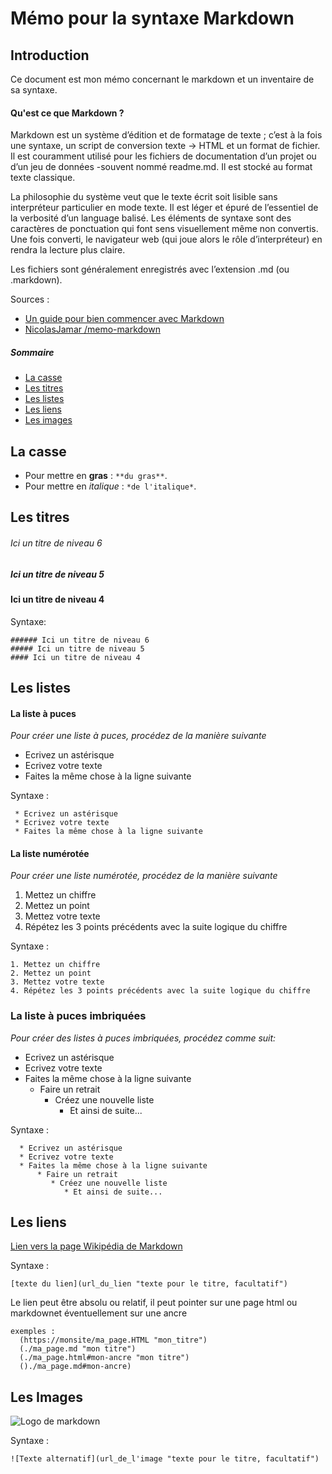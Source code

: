 # Mémo pour la syntaxe Markdown
## Introduction

Ce document est mon mémo concernant le markdown et un inventaire de sa syntaxe.


#### Qu'est ce que Markdown ?

Markdown est un système d’édition et de formatage de texte ; c’est à la fois une syntaxe, un script de conversion texte → HTML et un format de fichier. Il est couramment utilisé pour les fichiers de documentation d’un projet ou d’un jeu de données -souvent nommé readme.md. Il est stocké au format texte classique.

La philosophie du système veut que le texte écrit soit lisible sans interpréteur particulier en mode texte. Il est léger et épuré de l’essentiel de la verbosité d’un language balisé. Les éléments de syntaxe sont des caractères de ponctuation qui font sens visuellement même non convertis. Une fois converti, le navigateur web (qui joue alors le rôle d’interpréteur) en rendra la lecture plus claire.

Les fichiers sont généralement enregistrés avec l’extension .md (ou .markdown).

Sources :
* [Un guide pour bien commencer avec Markdown](https://blog.wax-o.com/2014/04/tutoriel-un-guide-pour-bien-commencer-avec-markdown/)
* [NicolasJamar /memo-markdown ](https://github.com/NicolasJamar/memo-markdown)





##### Sommaire
* [La casse](#la-casse)
* [Les titres](#les-titres)
* [Les listes](#les-listes)
* [Les liens](#les-liens)
* [Les images](#les-images.md)


## La casse
* Pour mettre en **gras**  : `**du gras**`.
* Pour mettre en *italique*  : `*de l'italique*`.

## Les titres


  ###### Ici un titre de niveau 6
  ##### Ici un titre de niveau 5
  #### Ici un titre de niveau 4

Syntaxe:

    ###### Ici un titre de niveau 6
    ##### Ici un titre de niveau 5
    #### Ici un titre de niveau 4


## Les listes
#### La liste à puces

*Pour créer une liste à puces, procédez de la manière suivante*

 * Ecrivez un astérisque
 * Ecrivez votre texte
 * Faites la même chose à la ligne suivante

Syntaxe :

     * Ecrivez un astérisque
     * Ecrivez votre texte
     * Faites la même chose à la ligne suivante

#### La liste numérotée

*Pour créer une liste numérotée, procédez de la manière suivante*

  1. Mettez un chiffre
  2. Mettez un point
  3. Mettez votre texte
  4. Répétez les 3 points précédents avec la suite logique du chiffre

Syntaxe :

    1. Mettez un chiffre
    2. Mettez un point
    3. Mettez votre texte
    4. Répétez les 3 points précédents avec la suite logique du chiffre


### La liste à puces imbriquées
  *Pour créer des listes à puces imbriquées, procédez comme suit:*

  * Ecrivez un astérisque
  * Ecrivez votre texte
  * Faites la même chose à la ligne suivante
     * Faire un retrait
       - Créez une nouvelle liste
         - Et ainsi de suite...

Syntaxe :


      * Ecrivez un astérisque
      * Ecrivez votre texte
      * Faites la même chose à la ligne suivante
          * Faire un retrait
             * Créez une nouvelle liste
                * Et ainsi de suite...

## Les liens

   [Lien vers la page Wikipédia de Markdown](https://fr.wikipedia.org/wiki/Markdown "logo Mardown de wikipedia")

  Syntaxe :

    [texte du lien](url_du_lien "texte pour le titre, facultatif")

Le lien peut être absolu ou relatif, il peut pointer sur une page html ou markdownet éventuellement sur une ancre

    exemples :
      (https://monsite/ma_page.HTML "mon_titre")
      (./ma_page.md "mon titre")
      (./ma_page.html#mon-ancre "mon titre")
      ()./ma_page.md#mon-ancre)




## Les Images

  ![Logo de markdown](https://upload.wikimedia.org/wikipedia/commons/thumb/4/48/Markdown-mark.svg/1200px-Markdown-mark.svg.png)

   Syntaxe :

    ![Texte alternatif](url_de_l'image "texte pour le titre, facultatif")

